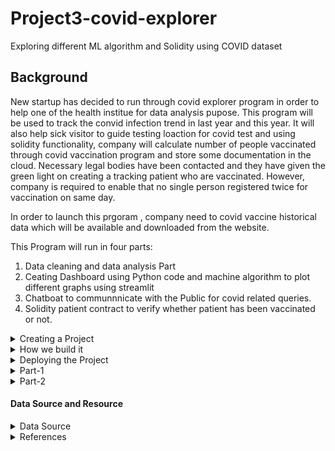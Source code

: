 # Project3-covid-explorer
Exploring different ML algorithm and Solidity using COVID dataset
## Background
New startup has decided to run through covid explorer program in order to help one of the health institue for data analysis pupose. This program will be used to track the convid infection trend in last year and this year. It will also help sick visitor to guide testing loaction for covid test and using solidity functionality, company will calculate number of people vaccinated through covid vaccination program and store some documentation in the cloud. Necessary legal bodies have been contacted and they have given the green light on creating a tracking patient who are vaccinated. However, company is required to enable that no single person registered twice for vaccination on same day.

In order to launch this prgoram , company need to covid vaccine historical data which will be available and downloaded from the website.

This Program will run in four parts:
1. Data cleaning and data analysis Part
2. Ceating Dashboard using Python code and machine algorithm to plot different graphs using streamlit
3. Chatboat to communnnicate with the Public for covid related queries.
4. Solidity patient contract to verify whether patient has been vaccinated or not.

<details>
<summary>Creating a Project</summary>
<p>detail informaion about project and participant</p>
           
</details>
<details>

<summary>How we build it</summary>
<p>

### Team Members

* Purvi Doshi

* Paulina Filippidis

* Khushboo Bhatnagar

* Harrison Marcus Clark

* Antonio Aguilar

### Development Instruction

* instruciton 1

### Technology Used

* Python
* Streamlit
* Solidity
* Chatboat

</p>
</details>

<details>
           <summary>Deploying the Project</summary>
           <p>
           deploymment instruction
           </p>
 </details>
 <details>
           
  
  
#### Project Images

<summary>Part-1</summary>
 <p>
         
Image1   | Image2 | Image 3
------------------------- | -------------------------- | -------------------------------
![img](Images/)      | ![img](Images/) | ![img](Images/)

           
</p>
</details>
<details>
<summary>Part-2</summary>
<p>
            
 Image1            | Image2        | Image 3                         
  -----------------------|----------------------------|-----------------------
  ![img](Images/)      | ![img](Images/) | ![img](Images/)
 
</p>
</details>

#### Data Source and Resource

<details>
<summary>Data Source</summary>
<p>
 
</p>
</details>
<details>
<summary>References</summary>
<p>
 
</p>
</details>

